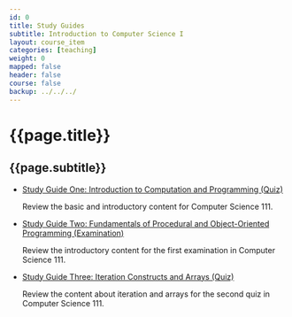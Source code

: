 ```yaml
---
id: 0
title: Study Guides
subtitle: Introduction to Computer Science I
layout: course_item
categories: [teaching]
weight: 0
mapped: false
header: false
course: false
backup: ../../../
---
```


# {{page.title}}

## {{page.subtitle}}

<ul>

<li><a href="{{site.baseurl}}teaching/cs111F2015/provide/studyguides/quiz1/cs111F2015_studyguide_quiz01.pdf">Study Guide
One: Introduction to Computation and Programming (Quiz)</a> <p>Review the basic and introductory content for Computer
Science 111.</p>

<li><a href="{{site.baseurl}}teaching/cs111F2015/provide/studyguides/exam1/cs111F2015_studyguide_exam01.pdf">Study Guide
Two: Fundamentals of Procedural and Object-Oriented Programming (Examination)</a> <p>Review the introductory content for
the first examination in Computer Science 111.</p>

<li><a href="{{site.baseurl}}teaching/cs111F2015/provide/studyguides/quiz2/cs111F2015_studyguide_quiz02.pdf">Study Guide
Three: Iteration Constructs and Arrays (Quiz)</a> <p>Review the content about iteration and arrays for the second quiz
in Computer Science 111.</p>

</ul>

